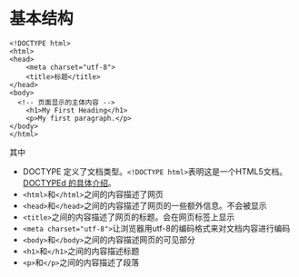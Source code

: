 # 基本结构

```
<!DOCTYPE html>
<html>
<head>
    <meta charset="utf-8">
    <title>标题</title>
</head>
<body>
  <!-- 页面显示的主体内容 -->
	<h1>My First Heading</h1>
	<p>My first paragraph.</p>
</body>
</html>
```
其中
* DOCTYPE 定义了文档类型。`<!DOCTYPE html>`表明这是一个HTML5文档。 [DOCTYPEd 的具体介绍](http://www.cnblogs.com/zichi/p/5147159.html)。
* `<html>`和`</html>`之间的内容描述了网页
* `<head>`和`</head>`之间的内容描述了网页的一些额外信息。不会被显示
* `<title>`之间的内容描述了网页的标题。会在网页标签上显示
* `<meta charset="utf-8">`让浏览器用utf-8的编码格式来对文档内容进行编码
* `<body>`和`</body>`之间的内容描述网页的可见部分
* `<h1>`和`</h1>`之间的内容描述标题
* `<p>`和`</p>`之间的内容描述了段落

